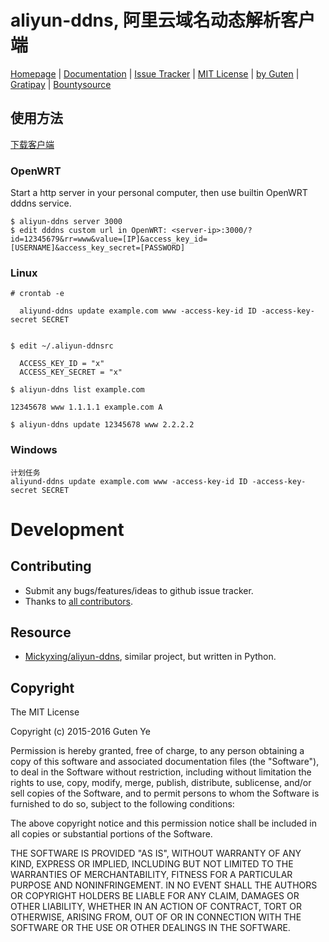aliyun-ddns, 阿里云域名动态解析客户端
======================================================

[Homepage](https://github.com/gutenye/aliyun-ddns) |
[Documentation](https://github.com/gutenye/aliyun-ddns/wiki) |
[Issue Tracker](https://github.com/gutenye/aliyun-ddns/issues) |
[MIT License](http://choosealicense.com/licenses/mit) |
[by Guten](http://guten.me) |
[Gratipay](https://gratipay.com/gutenye) |
[Bountysource](https://www.bountysource.com/teams/gutenye)

使用方法
--------

[下载客户端](https://github.com/gutenye/aliyun-ddns/releases)

### OpenWRT
Start a http server in your personal computer, then use builtin OpenWRT dddns service.

```
$ aliyun-ddns server 3000
$ edit dddns custom url in OpenWRT: <server-ip>:3000/?id=12345679&rr=www&value=[IP]&access_key_id=[USERNAME]&access_key_secret=[PASSWORD]
```

### Linux

```
# crontab -e

  aliyund-ddns update example.com www -access-key-id ID -access-key-secret SECRET


$ edit ~/.aliyun-ddnsrc

  ACCESS_KEY_ID = "x"
  ACCESS_KEY_SECRET = "x"

$ aliyun-ddns list example.com

12345678 www 1.1.1.1 example.com A

$ aliyun-ddns update 12345678 www 2.2.2.2
```

### Windows

```
计划任务
aliyund-ddns update example.com www -access-key-id ID -access-key-secret SECRET
```

Development
===========

Contributing
-------------

* Submit any bugs/features/ideas to github issue tracker.
* Thanks to [all contributors](https://github.com/gutenye/aliyun-ddns/contributors?type=a).

Resource
--------

* [Mickyxing/aliyun-ddns](https://github.com/Mickyxing/aliyun-ddns), similar project, but written in Python.

Copyright
---------

The MIT License

Copyright (c) 2015-2016 Guten Ye

Permission is hereby granted, free of charge, to any person obtaining a copy
of this software and associated documentation files (the "Software"), to deal
in the Software without restriction, including without limitation the rights
to use, copy, modify, merge, publish, distribute, sublicense, and/or sell
copies of the Software, and to permit persons to whom the Software is
furnished to do so, subject to the following conditions:

The above copyright notice and this permission notice shall be included in all
copies or substantial portions of the Software.

THE SOFTWARE IS PROVIDED "AS IS", WITHOUT WARRANTY OF ANY KIND, EXPRESS OR
IMPLIED, INCLUDING BUT NOT LIMITED TO THE WARRANTIES OF MERCHANTABILITY,
FITNESS FOR A PARTICULAR PURPOSE AND NONINFRINGEMENT. IN NO EVENT SHALL THE
AUTHORS OR COPYRIGHT HOLDERS BE LIABLE FOR ANY CLAIM, DAMAGES OR OTHER
LIABILITY, WHETHER IN AN ACTION OF CONTRACT, TORT OR OTHERWISE, ARISING FROM,
OUT OF OR IN CONNECTION WITH THE SOFTWARE OR THE USE OR OTHER DEALINGS IN THE
SOFTWARE.
